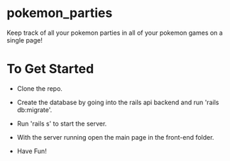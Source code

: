 # pokemon_parties

Keep track of all your pokemon parties in all of your pokemon games on a single page!

# To Get Started

* Clone the repo.

* Create the database by going into the rails api backend and run 'rails db:migrate'.

* Run 'rails s' to start the server.

* With the server running open the main page in the front-end folder.

* Have Fun!
